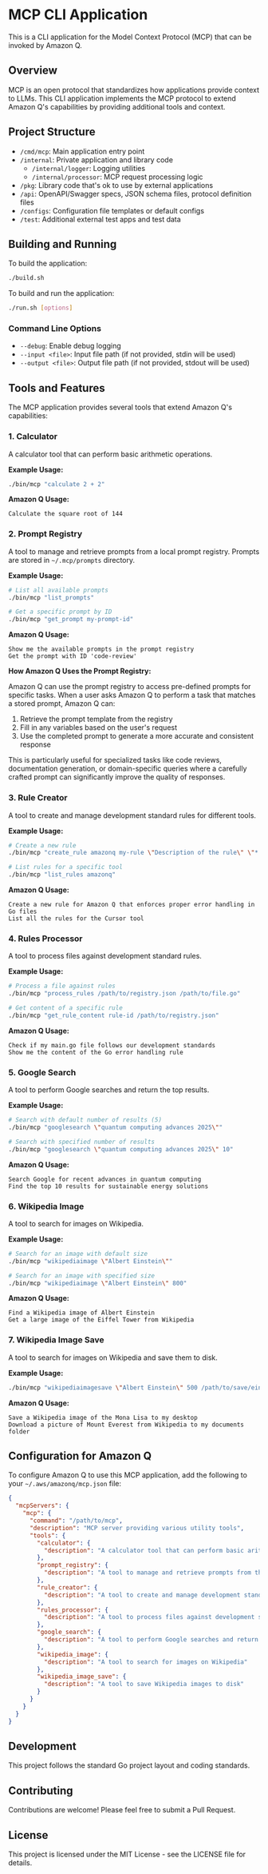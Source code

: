 # MCP CLI Application

This is a CLI application for the Model Context Protocol (MCP) that can be invoked by Amazon Q.

## Overview

MCP is an open protocol that standardizes how applications provide context to LLMs. This CLI application implements the MCP protocol to extend Amazon Q's capabilities by providing additional tools and context.

## Project Structure

- `/cmd/mcp`: Main application entry point
- `/internal`: Private application and library code
  - `/internal/logger`: Logging utilities
  - `/internal/processor`: MCP request processing logic
- `/pkg`: Library code that's ok to use by external applications
- `/api`: OpenAPI/Swagger specs, JSON schema files, protocol definition files
- `/configs`: Configuration file templates or default configs
- `/test`: Additional external test apps and test data

## Building and Running

To build the application:

```bash
./build.sh
```

To build and run the application:

```bash
./run.sh [options]
```

### Command Line Options

- `--debug`: Enable debug logging
- `--input <file>`: Input file path (if not provided, stdin will be used)
- `--output <file>`: Output file path (if not provided, stdout will be used)

## Tools and Features

The MCP application provides several tools that extend Amazon Q's capabilities:

### 1. Calculator

A calculator tool that can perform basic arithmetic operations.

**Example Usage:**
```bash
./bin/mcp "calculate 2 + 2"
```

**Amazon Q Usage:**
```
Calculate the square root of 144
```

### 2. Prompt Registry

A tool to manage and retrieve prompts from a local prompt registry. Prompts are stored in `~/.mcp/prompts` directory.

**Example Usage:**
```bash
# List all available prompts
./bin/mcp "list_prompts"

# Get a specific prompt by ID
./bin/mcp "get_prompt my-prompt-id"
```

**Amazon Q Usage:**
```
Show me the available prompts in the prompt registry
Get the prompt with ID 'code-review'
```

**How Amazon Q Uses the Prompt Registry:**

Amazon Q can use the prompt registry to access pre-defined prompts for specific tasks. When a user asks Amazon Q to perform a task that matches a stored prompt, Amazon Q can:

1. Retrieve the prompt template from the registry
2. Fill in any variables based on the user's request
3. Use the completed prompt to generate a more accurate and consistent response

This is particularly useful for specialized tasks like code reviews, documentation generation, or domain-specific queries where a carefully crafted prompt can significantly improve the quality of responses.

### 3. Rule Creator

A tool to create and manage development standard rules for different tools.

**Example Usage:**
```bash
# Create a new rule
./bin/mcp "create_rule amazonq my-rule \"Description of the rule\" \"*.go\" true \"Rule content here\""

# List rules for a specific tool
./bin/mcp "list_rules amazonq"
```

**Amazon Q Usage:**
```
Create a new rule for Amazon Q that enforces proper error handling in Go files
List all the rules for the Cursor tool
```

### 4. Rules Processor

A tool to process files against development standard rules.

**Example Usage:**
```bash
# Process a file against rules
./bin/mcp "process_rules /path/to/registry.json /path/to/file.go"

# Get content of a specific rule
./bin/mcp "get_rule_content rule-id /path/to/registry.json"
```

**Amazon Q Usage:**
```
Check if my main.go file follows our development standards
Show me the content of the Go error handling rule
```

### 5. Google Search

A tool to perform Google searches and return the top results.

**Example Usage:**
```bash
# Search with default number of results (5)
./bin/mcp "googlesearch \"quantum computing advances 2025\""

# Search with specified number of results
./bin/mcp "googlesearch \"quantum computing advances 2025\" 10"
```

**Amazon Q Usage:**
```
Search Google for recent advances in quantum computing
Find the top 10 results for sustainable energy solutions
```

### 6. Wikipedia Image

A tool to search for images on Wikipedia.

**Example Usage:**
```bash
# Search for an image with default size
./bin/mcp "wikipediaimage \"Albert Einstein\""

# Search for an image with specified size
./bin/mcp "wikipediaimage \"Albert Einstein\" 800"
```

**Amazon Q Usage:**
```
Find a Wikipedia image of Albert Einstein
Get a large image of the Eiffel Tower from Wikipedia
```

### 7. Wikipedia Image Save

A tool to search for images on Wikipedia and save them to disk.

**Example Usage:**
```bash
./bin/mcp "wikipediaimagesave \"Albert Einstein\" 500 /path/to/save/einstein.jpg"
```

**Amazon Q Usage:**
```
Save a Wikipedia image of the Mona Lisa to my desktop
Download a picture of Mount Everest from Wikipedia to my documents folder
```

## Configuration for Amazon Q

To configure Amazon Q to use this MCP application, add the following to your `~/.aws/amazonq/mcp.json` file:

```json
{
  "mcpServers": {
    "mcp": {
      "command": "/path/to/mcp",
      "description": "MCP server providing various utility tools",
      "tools": {
        "calculator": {
          "description": "A calculator tool that can perform basic arithmetic operations"
        },
        "prompt_registry": {
          "description": "A tool to manage and retrieve prompts from the prompt registry"
        },
        "rule_creator": {
          "description": "A tool to create and manage development standard rules"
        },
        "rules_processor": {
          "description": "A tool to process files against development standard rules"
        },
        "google_search": {
          "description": "A tool to perform Google searches and return the top results"
        },
        "wikipedia_image": {
          "description": "A tool to search for images on Wikipedia"
        },
        "wikipedia_image_save": {
          "description": "A tool to save Wikipedia images to disk"
        }
      }
    }
  }
}
```

## Development

This project follows the standard Go project layout and coding standards.

## Contributing

Contributions are welcome! Please feel free to submit a Pull Request.

## License

This project is licensed under the MIT License - see the LICENSE file for details.
